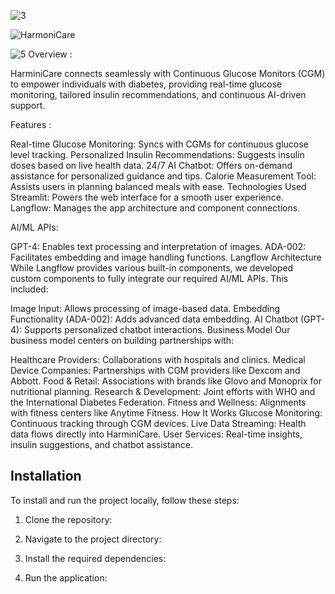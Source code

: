 ![3](https://github.com/user-attachments/assets/629aac60-41ea-498b-a4b6-a264b0f4c835)

![HarmoniCare](https://github.com/user-attachments/assets/b2f340b1-98bf-41df-9459-966b998a0cf9)


![5](https://github.com/user-attachments/assets/0d43614a-eb82-4589-a61a-608fdafdf5fe)
Overview :

HarminiCare connects seamlessly with Continuous Glucose Monitors (CGM) to empower individuals with diabetes, providing real-time glucose monitoring, tailored insulin recommendations, and continuous AI-driven support.

Features :

Real-time Glucose Monitoring: Syncs with CGMs for continuous glucose level tracking.
Personalized Insulin Recommendations: Suggests insulin doses based on live health data.
24/7 AI Chatbot: Offers on-demand assistance for personalized guidance and tips.
Calorie Measurement Tool: Assists users in planning balanced meals with ease.
Technologies Used
Streamlit: Powers the web interface for a smooth user experience.
Langflow: Manages the app architecture and component connections.

AI/ML APIs:

GPT-4: Enables text processing and interpretation of images.
ADA-002: Facilitates embedding and image handling functions.
Langflow Architecture
While Langflow provides various built-in components, we developed custom components to fully integrate our required AI/ML APIs. This included:

Image Input:
 Allows processing of image-based data.
Embedding Functionality (ADA-002): Adds advanced data embedding.
AI Chatbot (GPT-4): Supports personalized chatbot interactions.
Business Model
Our business model centers on building partnerships with:

Healthcare Providers: 
Collaborations with hospitals and clinics.
Medical Device Companies: Partnerships with CGM providers like Dexcom and Abbott.
Food & Retail: Associations with brands like Glovo and Monoprix for nutritional planning.
Research & Development: Joint efforts with WHO and the International Diabetes Federation.
Fitness and Wellness: Alignments with fitness centers like Anytime Fitness.
How It Works
Glucose Monitoring: Continuous tracking through CGM devices.
Live Data Streaming: Health data flows directly into HarminiCare.
User Services: Real-time insights, insulin suggestions, and chatbot assistance.

## Installation
To install and run the project locally, follow these steps:
1. Clone the repository:

2. Navigate to the project directory:

3. Install the required dependencies:

4. Run the application:

